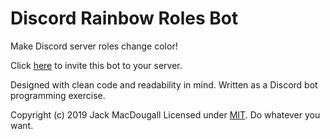 # Discord Rainbow Roles Bot
Make Discord server roles change color!

Click [here](https://discordapp.com/api/oauth2/authorize?client_id=589883697365385233&permissions=268454912&scope=bot) to invite this bot to your server.

Designed with clean code and readability in mind.
Written as a Discord bot programming exercise.

Copyright (c) 2019 Jack MacDougall
Licensed under [MIT](LICENSE). Do whatever you want.
